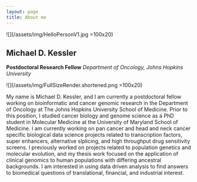 ```yaml
---
layout: page
title: About me
---
```



![](/assets/img/HelloPersonV1.jpg =100x20)


## Michael D. Kessler

**Postdoctoral Research Fellow**
*Department of Oncology, Johns Hopkins University*

![](/assets/img/FullSizeRender.shortened.png =100x20)

My name is Michael D. Kessler, and I am currently a postdoctoral fellow working on bioinformatic and cancer genomic research in the Department of Oncology at The Johns Hopkins University School of Medicine. Prior to this position, I studied cancer biology and genome science as a PhD student in Molecular Medicine at the University of Maryland School of Medicine. I am currently working on pan cancer and head and neck cancer specific biological data science projects related to transcription factors, super enhancers, alternative slplicing, and high throughput drug sensitivity screens. I previously worked on projects related to population genetics and molecular evolution, and my thesis work focused on the application of clinical genomics to human populations with differing ancestral backgrounds. I am interested in using data driven analysis to find answers to biomedical questions of translational, financial, and industrial interest. 



